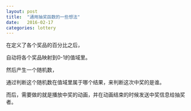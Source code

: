 ```yaml
---
layout: post
title:  "通用抽奖函数的一些想法"
date:   2016-02-17
categories: lottery
---
```


在定义了各个奖品的百分比之后，

自动将各个奖品映射到0-1的值域里。

然后产生一个随机数，

通过判断这个随机数在值域里属于哪个结果，来判断这次中奖的是谁。

而后，需要做的就是播放中奖的动画，并在动画结束的时候发送中奖信息给抽奖者。
